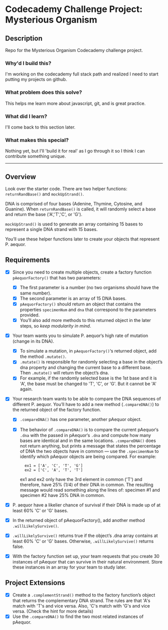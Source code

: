 # Codecademy Challenge Project: Mysterious Organism

## Description
Repo for the Mysterious Organism Codecademy challenge project.

### Why'd I build this?
I'm working on the codecademy full stack path and realized I need to start putting my projects on github. 

### What problem does this solve?
This helps me learn more about javascript, git, and is great practice.

### What did I learn?
I'll come back to this section later.

### What makes this special? 
Nothing yet, but I'll 'build it for real' as I go through it so I think I can contribute something unique.

----------------------

## Overview

Look over the starter code. There are two helper functions: `returnRandBase()` and `mockUpStrand()`.

DNA is comprised of four bases (Adenine, Thymine, Cytosine, and Guanine). When `returnRandBase()` is called, it will randomly select a base and return the base ('A','T','C', or 'G').

`mockUpStrand()` is used to generate an array containing 15 bases to represent a single DNA strand with 15 bases.

You’ll use these helper functions later to create your objects that represent P. aequor.

## Requirements

- [x] Since you need to create multiple objects, create a factory function `pAequorFactory()` that has two parameters:
    - [x] The first parameter is a number (no two organisms should have the same number).
    - [x] The second parameter is an array of 15 DNA bases.
    - [x] `pAequorFactory()` should return an object that contains the properties `specimenNum` and `dna` that correspond to the parameters provided.
    - [x] You’ll also add more methods to this returned object in the later steps, so *keep modularity in mind*.

- [x] Your team wants you to simulate P. aequor‘s high rate of mutation (change in its DNA).
    - [x] To simulate a mutation, in `pAequorFactory()`‘s returned object, add the method `.mutate()`.
    - [x] `.mutate()` is responsible for randomly selecting a base in the object’s dna property and changing the current base to a different base. Then `.mutate()` will return the object’s dna.
    - [x] For example, if the randomly selected base is the 1st base and it is 'A', the base must be changed to 'T', 'C', or 'G'. But it cannot be 'A' again.

- [x] Your research team wants to be able to compare the DNA sequences of different P. aequor. You’ll have to add a new method (`.compareDNA()`) to the returned object of the factory function.
    - [x] `.compareDNA()` has one parameter, another pAequor object.
    - [x] The behavior of `.compareDNA()` is to compare the current pAequor‘s `.dna` with the passed in pAequor‘s `.dna` and compute how many bases are identical and in the same locations. `.compareDNA()` does not return anything, but prints a message that states the percentage of DNA the two objects have in common — use the `.specimenNum` to identify which pAequor objects are being compared. For example:
                     
            ex1 = ['A', 'C', 'T', 'G']
            ex2 = ['C', 'A', 'T', 'T']
        
        ex1 and ex2 only have the 3rd element in common ('T') and therefore, have 25% (1/4) of their DNA in common. The resulting message would read something along the lines of: specimen #1 and specimen #2 have 25% DNA in common.

- [x] P. aequor have a likelier chance of survival if their DNA is made up of at least 60% 'C' or 'G' bases.
- [x] In the returned object of pAequorFactory(), add another method `.willLikelySurvive()`.
- [x] `.willLikelySurvive()` returns true if the object’s .dna array contains at least 60% 'C' or 'G' bases. Otherwise, `.willLikelySurvive()` returns false.

- [x] With the factory function set up, your team requests that you create 30 instances of pAequor that can survive in their natural environment. Store these instances in an array for your team to study later.

## Project Extensions
- [x] Create a `.complementStrand()` method to the factory function’s object that returns the complementary DNA strand. The rules are that 'A's match with 'T's and vice versa. Also, 'C's match with 'G's and vice versa. (Check the hint for more details)
- [x] Use the `.compareDNA()` to find the two most related instances of pAequor.